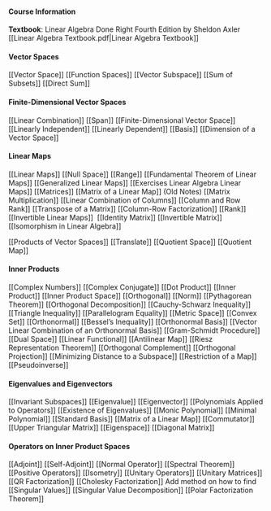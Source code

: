 #### Course Information

**Textbook**: Linear Algebra Done Right Fourth Edition by Sheldon Axler
[[Linear Algebra Textbook.pdf|Linear Algebra Textbook]]
#### Vector Spaces
[[Vector Space]]
[[Function Spaces]]
[[Vector Subspace]]
[[Sum of Subsets]]
[[Direct Sum]]
#### Finite-Dimensional Vector Spaces
[[Linear Combination]]
[[Span]]
[[Finite-Dimensional Vector Space]]
[[Linearly Independent]]
[[Linearly Dependent]]
[[Basis]]
[[Dimension of a Vector Space]]
#### Linear Maps
[[Linear Maps]]
[[Null Space]]
[[Range]]
[[Fundamental Theorem of Linear Maps]] 
[[Generalized Linear Maps]]
[[Exercises Linear Algebra Linear Maps]]
[[Matrices]]
[[Matrix of a Linear Map]] (Old Notes)
[[Matrix Multiplication]]
[[Linear Combination of Columns]]
[[Column and Row Rank]] 
[[Transpose of a Matrix]]
[[Column-Row Factorization]]
[[Rank]]
[[Invertible Linear Maps]] 
[[Identity Matrix]]
[[Invertible Matrix]]
[[Isomorphism in Linear Algebra]]

[[Products of Vector Spaces]]
[[Translate]]
[[Quotient Space]]
[[Quotient Map]]
#### Inner Products
[[Complex Numbers]]
[[Complex Conjugate]]
[[Dot Product]]
[[Inner Product]]
[[Inner Product Space]]
[[Orthogonal]]
[[Norm]]
[[Pythagorean Theorem]]
[[Orthogonal Decomposition]]
[[Cauchy-Schwarz Inequality]]
[[Triangle Inequality]]
[[Parallelogram Equality]] 
[[Metric Space]] 
[[Convex Set]]
[[Orthonormal]] 
[[Bessel’s Inequality]]
[[Orthonormal Basis]]
[[Vector Linear Combination of an Orthonormal Basis]]
[[Gram-Schmidt Procedure]]
[[Dual Space]]
[[Linear Functional]]
[[Antilinear Map]]
[[Riesz Representation Theorem]] 
[[Orthogonal Complement]] 
[[Orthogonal Projection]]
[[Minimizing Distance to a Subspace]] 
[[Restriction of a Map]]
[[Pseudoinverse]]
#### Eigenvalues and Eigenvectors
[[Invariant Subspaces]]
[[Eigenvalue]]
[[Eigenvector]]
[[Polynomials Applied to Operators]] 
[[Existence of Eigenvalues]] 
[[Monic Polynomial]]
[[Minimal Polynomial]]
[[Standard Basis]]
[[Matrix of a Linear Map]] 
[[Commutator]]
[[Upper Triangular Matrix]]
[[Eigenspace]]
[[Diagonal Matrix]]
#### Operators on Inner Product Spaces
[[Adjoint]]
[[Self-Adjoint]] 
[[Normal Operator]]
[[Spectral Theorem]] 
[[Positive Operators]]
[[Isometry]]
[[Unitary Operators]]
[[Unitary Matrices]]
[[QR Factorization]]
[[Cholesky Factorization]] Add method on how to find
[[Singular Values]]
[[Singular Value Decomposition]]
[[Polar Factorization Theorem]]





